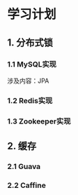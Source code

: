 # 学习计划

## 1. 分布式锁
### 1.1 MySQL实现
涉及内容：JPA
### 1.2 Redis实现
### 1.3 Zookeeper实现

## 2. 缓存
### 2.1 Guava
### 2.2 Caffine
